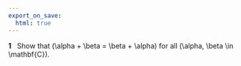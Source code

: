 ```yaml
---
export_on_save:
  html: true
---
```

<style>
.katex-display { overflow: auto hidden }
img {display: block; margin: 0 auto;}
</style>
**1** &nbsp; Show that \(\alpha + \beta = \beta + \alpha\) for all \(\alpha, \beta \in \mathbf{C}\).